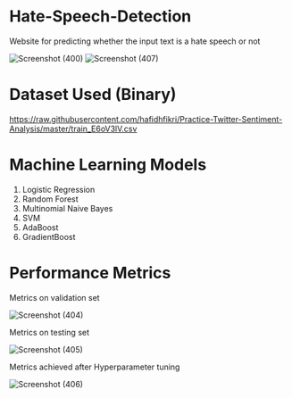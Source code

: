 # Hate-Speech-Detection
Website for predicting whether the input text is a hate speech or not

![Screenshot (400)](https://github.com/srishtayy/Hate-Speech-Detection/assets/88854623/96518eb6-2cf4-4db0-9dea-e3f3e1bd5eb5)
![Screenshot (407)](https://github.com/srishtayy/Hate-Speech-Detection/assets/88854623/419acf01-c2ce-4af4-a2f7-bfb683cfdcb3)


# Dataset Used (Binary)

https://raw.githubusercontent.com/hafidhfikri/Practice-Twitter-Sentiment-Analysis/master/train_E6oV3lV.csv

# Machine Learning Models

1) Logistic Regression
2) Random Forest
3) Multinomial Naive Bayes
4) SVM
5) AdaBoost
6) GradientBoost

# Performance Metrics

Metrics on validation set

![Screenshot (404)](https://github.com/srishtayy/Hate-Speech-Detection/assets/88854623/8642b507-8193-459c-b121-bd0f3b1ae6c4)

Metrics on testing set

![Screenshot (405)](https://github.com/srishtayy/Hate-Speech-Detection/assets/88854623/2e5a0f9f-0604-464a-9e92-5d3c3cf5648d)

Metrics achieved after Hyperparameter tuning

![Screenshot (406)](https://github.com/srishtayy/Hate-Speech-Detection/assets/88854623/6d27297a-2dd1-45b0-9ebc-fb7fff87e3aa)




